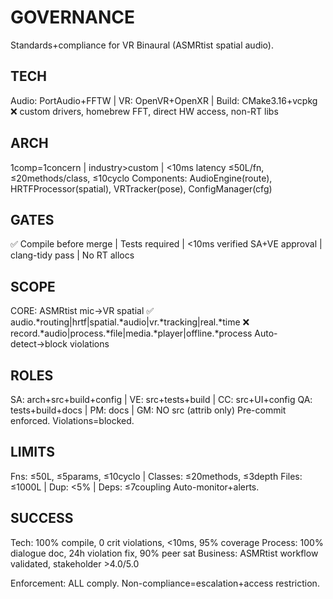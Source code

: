 # GOVERNANCE
Standards+compliance for VR Binaural (ASMRtist spatial audio).

## TECH
Audio: PortAudio+FFTW | VR: OpenVR+OpenXR | Build: CMake3.16+vcpkg
❌ custom drivers, homebrew FFT, direct HW access, non-RT libs

## ARCH
1comp=1concern | industry>custom | <10ms latency
≤50L/fn, ≤20methods/class, ≤10cyclo
Components: AudioEngine(route), HRTFProcessor(spatial), VRTracker(pose), ConfigManager(cfg)

## GATES
✅ Compile before merge | Tests required | <10ms verified
SA+VE approval | clang-tidy pass | No RT allocs

## SCOPE
CORE: ASMRtist mic→VR spatial
✅ audio.*routing|hrtf|spatial.*audio|vr.*tracking|real.*time
❌ record.*audio|process.*file|media.*player|offline.*process
Auto-detect→block violations

## ROLES
SA: arch+src+build+config | VE: src+tests+build | CC: src+UI+config
QA: tests+build+docs | PM: docs | GM: NO src (attrib only)
Pre-commit enforced. Violations=blocked.

## LIMITS
Fns: ≤50L, ≤5params, ≤10cyclo | Classes: ≤20methods, ≤3depth
Files: ≤1000L | Dup: <5% | Deps: ≤7coupling
Auto-monitor+alerts.

## SUCCESS
Tech: 100% compile, 0 crit violations, <10ms, 95% coverage
Process: 100% dialogue doc, 24h violation fix, 90% peer sat
Business: ASMRtist workflow validated, stakeholder >4.0/5.0

Enforcement: ALL comply. Non-compliance=escalation+access restriction.
